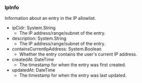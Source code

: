 ### IpInfo
Information about an entry in the IP allowlist.

- ipCidr: System.String
  - The IP address/range/subnet of the entry.
- description: System.String
  - The IP address/range/subnet of the entry.
- containsCurrentIpAddress: System.Boolean
  - Whether the entry contains the user's current IP address.
- createdAt: DateTime
  - The timestamp for when the entry was first created.
- updatedAt: DateTime
  - The timestamp for when the entry was last updated.
